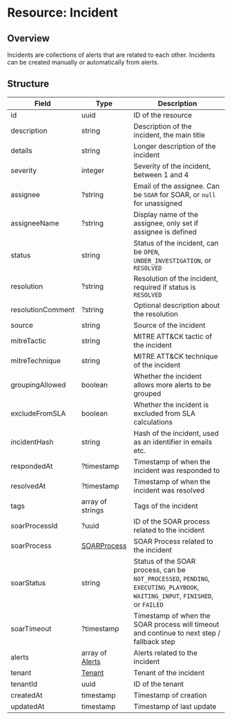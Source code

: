 # Resource: Incident

## Overview

Incidents are collections of alerts that are related to each other. Incidents can be created manually or automatically from alerts.

## Structure

| Field             | Type                                  | Description                                                                                                                   |
| ----------------- | ------------------------------------- | ----------------------------------------------------------------------------------------------------------------------------- |
| id                | uuid                                  | ID of the resource                                                                                                            |
| description       | string                                | Description of the incident, the main title                                                                                   |
| details           | string                                | Longer description of the incident                                                                                            |
| severity          | integer                               | Severity of the incident, between 1 and 4                                                                                     |
| assignee          | ?string                               | Email of the assignee. Can be `SOAR` for SOAR, or `null` for unassigned                                                       |
| assigneeName      | ?string                               | Display name of the assignee, only set if assignee is defined                                                                 |
| status            | string                                | Status of the incident, can be `OPEN`, `UNDER_INVESTIGATION`, or `RESOLVED`                                                   |
| resolution        | ?string                               | Resolution of the incident, required if status is `RESOLVED`                                                                  |
| resolutionComment | ?string                               | Optional description about the resolution                                                                                     |
| source            | string                                | Source of the incident                                                                                                        |
| mitreTactic       | string                                | MITRE ATT&CK tactic of the incident                                                                                           |
| mitreTechnique    | string                                | MITRE ATT&CK technique of the incident                                                                                        |
| groupingAllowed   | boolean                               | Whether the incident allows more alerts to be grouped                                                                         |
| excludeFromSLA    | boolean                               | Whether the incident is excluded from SLA calculations                                                                        |
| incidentHash      | string                                | Hash of the incident, used as an identifier in emails etc.                                                                    |
| respondedAt       | ?timestamp                            | Timestamp of when the incident was responded to                                                                               |
| resolvedAt        | ?timestamp                            | Timestamp of when the incident was resolved                                                                                   |
| tags              | array of strings                      | Tags of the incident                                                                                                          |
| soarProcessId     | ?uuid                                 | ID of the SOAR process related to the incident                                                                                |
| soarProcess       | [SOARProcess](/resources/soarprocess) | SOAR Process related to the incident                                                                                          |
| soarStatus        | string                                | Status of the SOAR process, can be `NOT_PROCESSED`, `PENDING`, `EXECUTING_PLAYBOOK`, `WAITING_INPUT`, `FINISHED`, or `FAILED` |
| soarTimeout       | ?timestamp                            | Timestamp of when the SOAR process will timeout and continue to next step / fallback step                                     |
| alerts            | array of [Alerts](/resources/alert)   | Alerts related to the incident                                                                                                |
| tenant            | [Tenant](/resources/tenant)           | Tenant of the incident                                                                                                        |
| tenantId          | uuid                                  | ID of the tenant                                                                                                              |
| createdAt         | timestamp                             | Timestamp of creation                                                                                                         |
| updatedAt         | timestamp                             | Timestamp of last update                                                                                                      |
